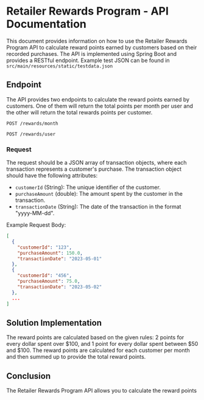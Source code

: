 # Retailer Rewards Program - API Documentation

This document provides information on how to use the Retailer Rewards Program API to calculate reward points earned by customers based on their recorded purchases. The API is implemented using Spring Boot and provides a RESTful endpoint. Example test JSON can be found in `src/main/resources/static/testdata.json`

## Endpoint

The API provides two endpoints to calculate the reward points earned by customers. One of them will return the total points per month per user and the other will return the total rewards points per customer.

```
POST /rewards/month
```

```
POST /rewards/user
```

### Request

The request should be a JSON array of transaction objects, where each transaction represents a customer's purchase. The transaction object should have the following attributes:

- `customerId` (String): The unique identifier of the customer.
- `purchaseAmount` (double): The amount spent by the customer in the transaction.
- `transactionDate` (String): The date of the transaction in the format "yyyy-MM-dd".

Example Request Body:
```json
[
  {
    "customerId": "123",
    "purchaseAmount": 150.0,
    "transactionDate": "2023-05-01"
  },
  {
    "customerId": "456",
    "purchaseAmount": 75.0,
    "transactionDate": "2023-05-02"
  },
  ...
]
```

## Solution Implementation

The reward points are calculated based on the given rules: 2 points for every dollar spent over $100, and 1 point for every dollar spent between $50 and $100. The reward points are calculated for each customer per month and then summed up to provide the total reward points.

## Conclusion

The Retailer Rewards Program API allows you to calculate the reward points

